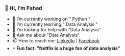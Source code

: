 ### 👋 Hi, I’m Fahad 

- 🔭 I’m currently working on " Python "
- 🌱 I’m currently learning " Data Analysis "
- 🤔 I’m looking for help with "Data Analysis"
- 💬 Ask me about "Data Analysis"
- 📫 How to reach me: [LinkedIn](https://www.linkedin.com/in/zahranilink/) | [Facebook](https://www.facebook.com/zahranilink/)
- ⚡ **Fun fact: "Netflix is a huge fan of data analysis"**


<!--
**zahranilink/Zahranilink** is a ✨ _special_ ✨ repository because its `README.md` (this file) appears on your GitHub profile.

Here are some ideas to get you started:

- 🔭 I’m currently working on " Python "
- 🌱 I’m currently learning " Data Analysis "
- 👯 I’m looking to collaborate on " Projects "
- 🤔 I’m looking for help with "Data Analysis"
- 💬 Ask me about "Data Analysis"
- 📫 How to reach me: ."Zahranilink(at)gmail.com
- 😄 Pronouns: He/His
- ⚡ Fun fact: "Netflix is a huge fan of data analysis"
